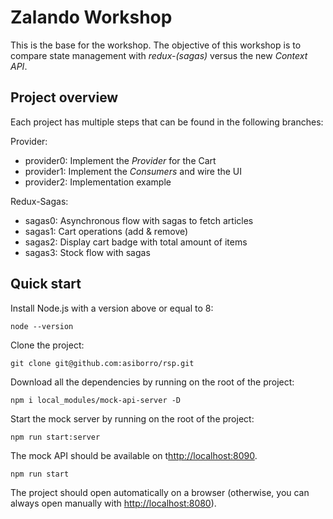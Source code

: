 # Zalando Workshop

This is the base for the workshop. The objective of this workshop is to compare state management with _redux-(sagas)_ versus the new _Context API_.

## Project overview

Each project has multiple steps that can be found in the following branches:

Provider:
* provider0: Implement the _Provider_ for the Cart
* provider1: Implement the _Consumers_ and wire the UI
* provider2: Implementation example

Redux-Sagas:
* sagas0: Asynchronous flow with sagas to fetch articles
* sagas1: Cart operations (add & remove)
* sagas2: Display cart badge with total amount of items
* sagas3: Stock flow with sagas

## Quick start
Install Node.js with a version above or equal to 8:
```
node --version
```
Clone the project:
```
git clone git@github.com:asiborro/rsp.git
```
Download all the dependencies by running on the root of the project:
```
npm i local_modules/mock-api-server -D
```
Start the mock server by running on the root of the project:
```
npm run start:server
```
The mock API should be available on t[http://localhost:8090](http://localhost:8089).
```
npm run start
```
The project should open automatically on a browser (otherwise, you can always open manually with [http://localhost:8080](http://localhost:8080)).
